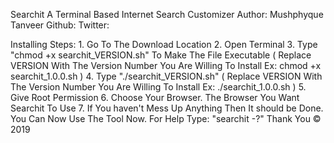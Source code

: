 Searchit
A Terminal Based Internet Search Customizer
Author: Mushphyque Tanveer
Github:
Twitter:

Installing Steps:
    1. Go To The Download Location
    2. Open Terminal
    3. Type "chmod +x searchit_VERSION.sh" To Make The File Executable
        ( Replace VERSION With The Version Number You Are Willing To Install
            Ex: chmod +x searchit_1.0.0.sh )
    4. Type "./searchit_VERSION.sh"
        ( Replace VERSION With The Version Number You Are Willing To Install
            Ex: ./searchit_1.0.0.sh )
    5. Give Root Permission
    6. Choose Your Browser. The Browser You Want Searchit To Use
    7. If You haven't Mess Up Anything Then It should be Done.
        You Can Now Use The Tool Now.
        For Help Type: "searchit -?"
Thank You
  © 2019
